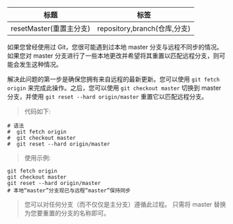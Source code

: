 | 标题                    | 标签                         |
| ----------------------- | ---------------------------- |
| resetMaster(重置主分支) | repository,branch(仓库,分支) |

如果您曾经使用过 Git，您很可能遇到过本地 master 分支与远程不同步的情况。如果您对 master 分支进行了一些本地更改并希望将其重置以匹配远程分支，则可能会发生这种情况。

解决此问题的第一步是确保您拥有来自远程的最新更新。您可以使用 `git fetch origin` 来完成此操作。之后，您可以使用 `git checkout master` 切换到 master 分支，并使用 `git reset --hard origin/master` 重置它以匹配远程分支。

> 代码如下:

```shell
# 语法
#  git fetch origin
#  git checkout master
#  git reset --hard origin/master
```

> 使用示例:

```shell
git fetch origin
git checkout master
git reset --hard origin/master
# 本地“master”分支现已与远程“master”保持同步
```

> 您可以对任何分支（而不仅仅是主分支）遵循此过程。 只需将 master 替换为您要重置的分支的名称即可。
